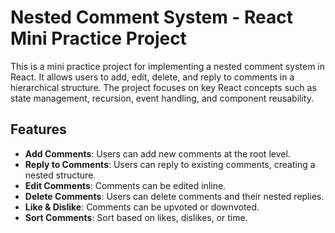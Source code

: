 # Nested Comment System - React Mini Practice Project

This is a mini practice project for implementing a nested comment system in React. It allows users to add, edit, delete, and reply to comments in a hierarchical structure. The project focuses on key React concepts such as state management, recursion, event handling, and component reusability.

## Features

- **Add Comments**: Users can add new comments at the root level.
- **Reply to Comments**: Users can reply to existing comments, creating a nested structure.
- **Edit Comments**: Comments can be edited inline.
- **Delete Comments**: Users can delete comments and their nested replies.
- **Like & Dislike**: Comments can be upvoted or downvoted.
- **Sort Comments**: Sort based on likes, dislikes, or time.


